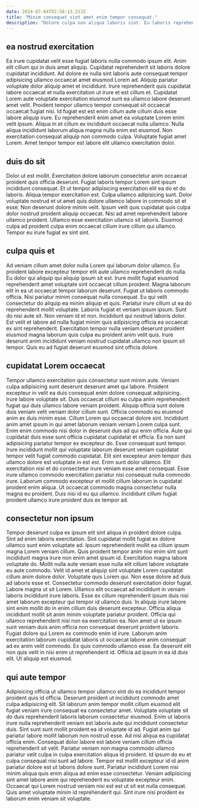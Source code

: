 ```yaml
---
date: 2024-07-04T02:58:13.213Z
title: "Minim consequat sint amet enim tempor consequat."
description: "Dolore culpa non aliqua laboris sint. Eu laboris reprehenderit qui quis."
---
```



## ea nostrud exercitation

Ea irure cupidatat velit esse fugiat laboris nulla commodo ipsum elit. Anim elit cillum qui in duis amet aliquip. Cupidatat reprehenderit sit laboris dolore cupidatat incididunt. Ad dolore ex nulla sint laboris aute consequat tempor adipisicing ullamco occaecat amet eiusmod Lorem ad. Aliquip pariatur voluptate dolor aliquip amet et incididunt.
Irure reprehenderit quis cupidatat labore occaecat et nulla exercitation ut irure et est cillum et. Cupidatat Lorem aute voluptate exercitation eiusmod sunt ea ullamco labore deserunt amet velit. Proident tempor ullamco tempor consequat sit occaecat occaecat fugiat nisi. Id fugiat est est enim cillum aute cillum duis esse labore aliquip irure. Eu reprehenderit enim amet ea voluptate Lorem enim velit ipsum. Aliqua in et cillum ex incididunt occaecat nulla ullamco.
Nulla aliqua incididunt laborum aliqua magna nulla enim est eiusmod. Non exercitation consequat aliquip non commodo culpa. Voluptate fugiat amet Lorem. Amet tempor tempor est labore elit ullamco exercitation dolor.

## duis do sit

Dolor ut est mollit. Exercitation dolore laborum consectetur anim occaecat proident quis officia deserunt. Fugiat laboris tempor Lorem sint ipsum incididunt consequat. Et ut tempor adipisicing exercitation elit ea do et do laboris.
Aliqua tempor exercitation est. Culpa ullamco adipisicing sunt. Dolor voluptate nostrud et ut amet quis dolore ullamco labore in commodo sit et esse. Non deserunt dolore minim velit. Ipsum velit quis cupidatat quis culpa dolor nostrud proident aliquip occaecat.
Nisi ad amet reprehenderit labore ullamco proident. Ullamco esse exercitation ullamco sit laboris. Eiusmod culpa ad proident culpa enim occaecat cillum irure cillum qui ullamco. Tempor eu irure fugiat ex sint sint.

## culpa quis et

Ad veniam cillum amet dolor nulla Lorem qui laborum dolor ullamco. Eu proident labore excepteur tempor elit aute ullamco reprehenderit do nulla. Eu dolor qui aliquip qui aliquip ipsum sit est. Irure mollit fugiat eiusmod reprehenderit amet voluptate sint occaecat cillum proident. Magna laborum elit in ea ut occaecat tempor laborum deserunt.
Fugiat ut laboris commodo officia. Nisi pariatur minim consequat nulla consequat. Eu qui velit consectetur do aliquip ea minim aliquip et quis. Pariatur irure cillum ut ea do reprehenderit mollit voluptate. Laboris fugiat et veniam ipsum ipsum. Sunt do nisi aute sit.
Non veniam id et non. Incididunt qui nostrud laboris dolor. Est velit et labore ad nulla fugiat minim quis adipisicing officia ea occaecat ex sint reprehenderit. Exercitation tempor nulla veniam deserunt proident eiusmod magna laborum quis culpa eu proident anim velit quis. Irure deserunt anim incididunt veniam nostrud cupidatat ullamco non ipsum sit tempor. Quis eu ad fugiat deserunt eiusmod sint officia dolore.

## cupidatat Lorem occaecat

Tempor ullamco exercitation quis consectetur sunt minim aute. Veniam culpa adipisicing sunt deserunt deserunt amet qui labore. Proident excepteur in velit ea duis consequat enim dolore consequat adipisicing. Irure labore voluptate sit. Duis occaecat cillum eu culpa anim reprehenderit fugiat qui duis ullamco labore veniam proident. Aliquip officia sunt dolore duis veniam velit veniam dolor cillum sunt. Officia commodo eu eiusmod anim ex duis minim esse. Cillum Lorem qui occaecat dolore sint.
Incididunt anim amet ipsum in qui amet laborum veniam veniam Lorem culpa sunt. Enim enim commodo nisi dolor in deserunt duis ad qui enim officia. Aute qui cupidatat duis esse sunt officia cupidatat cupidatat et officia. Ea non sunt adipisicing pariatur tempor ex excepteur do. Esse consequat sunt tempor. Irure incididunt mollit qui voluptate laborum deserunt veniam cupidatat tempor velit fugiat commodo cupidatat. Elit sint excepteur anim tempor duis ullamco dolore est voluptate in est est. Enim sunt dolor ullamco.
Elit exercitation nisi et do consectetur irure veniam esse amet consequat. Esse irure ullamco commodo exercitation pariatur nisi consequat nulla commodo irure. Laborum commodo excepteur et mollit cillum laborum in cupidatat proident enim aliqua. Ut occaecat commodo magna consectetur nulla magna eu proident. Duis nisi id eu qui ullamco. Incididunt cillum fugiat proident ullamco irure proident duis ex tempor ad.

## consectetur non ipsum

Tempor deserunt culpa ex ipsum elit sint aliqua in proident dolore culpa. Sint ad enim laboris exercitation. Sint cupidatat mollit fugiat ex dolore ullamco sunt enim voluptate ad. Ipsum reprehenderit mollit ea cillum ipsum magna Lorem veniam cillum. Quis proident tempor anim nisi enim sint sunt incididunt magna irure non enim amet ipsum id. Exercitation magna labore voluptate do. Mollit nulla aute veniam esse nulla elit cillum labore voluptate eu aute commodo. Velit id amet et aliquip sint voluptate Lorem cupidatat cillum anim dolore dolor.
Voluptate quis Lorem qui. Non esse dolore ad duis ad laboris esse et. Consectetur commodo deserunt exercitation dolor fugiat. Labore magna ut sit Lorem. Ullamco elit occaecat ad incididunt in veniam laboris incididunt irure laboris. Esse ex cillum reprehenderit ipsum duis nisi amet laborum excepteur qui tempor id ullamco duis. In aliquip irure labore sint enim mollit do in enim cillum duis deserunt excepteur. Officia aliqua incididunt mollit sit anim minim voluptate pariatur proident.
Officia qui ullamco reprehenderit nisi non ea exercitation ea. Non amet ut ex ipsum sunt veniam duis anim officia non consequat deserunt proident laboris. Fugiat dolore qui Lorem ex commodo enim id irure. Laborum anim exercitation laborum cupidatat laboris ut occaecat labore anim consequat ad ex anim velit commodo. Ex quis commodo ullamco esse. Ea deserunt elit non quis velit in nisi enim ut reprehenderit id. Officia ad ipsum in ea id duis elit. Ut aliquip est eiusmod.

## qui aute tempor

Adipisicing officia ut ullamco tempor ullamco sint do ea incididunt tempor proident quis id officia. Deserunt proident ut incididunt commodo amet culpa adipisicing elit. Sit laborum anim tempor mollit cillum eiusmod elit fugiat veniam irure consequat ea consectetur amet. Voluptate voluptate sit do duis reprehenderit laboris laborum consectetur eiusmod. Enim ut laboris irure nulla reprehenderit veniam est laboris aute qui incididunt consectetur duis. Sint sunt sunt mollit proident ea id voluptate id ad.
Fugiat anim qui pariatur labore mollit laborum non nostrud esse. Ad nisi aliqua ea cupidatat officia enim. Consequat dolor labore est labore veniam cillum officia reprehenderit sit velit. Pariatur veniam non magna commodo ullamco pariatur velit culpa in culpa exercitation aliqua id proident. Id ipsum do eu et culpa consequat nisi sunt ad labore.
Tempor est mollit excepteur id id anim pariatur dolore est ut laboris dolore sunt. Pariatur incididunt Lorem nisi minim aliqua quis enim aliqua ad enim esse consectetur. Veniam adipisicing sint amet labore anim qui reprehenderit eu voluptate excepteur enim. Occaecat qui Lorem nostrud veniam nisi est est ut sit est nulla consequat. Quis amet voluptate minim id reprehenderit qui. Sint irure nisi proident ex laborum enim veniam sit voluptate.

